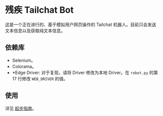 # 残疾 Tailchat Bot

这是一个正在进行的、基于模拟用户网页操作的 Tailchat 机器人。目前只会发送文本信息以及获取纯文本信息。

## 依赖库

- Selenium。
- Colorama。
- *Edge Driver: 对于复现，请将 Driver 修改为本地 Driver。在 `robot.py` 的第 17 行修改 `WEB_DRIVER` 的值。

## 使用

详见 [起步指南](docs/Beginner.md)。